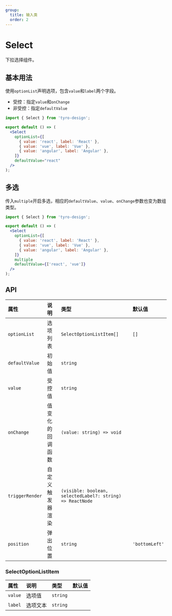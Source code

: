 ```yaml
---
group:
  title: 输入类
  order: 2
---
```


# Select

下拉选择组件。

## 基本用法

使用`optionList`声明选项，包含`value`和`label`两个字段。

- 受控：指定`value`和`onChange`
- 非受控：指定`defaultValue`

```jsx
import { Select } from 'tyro-design';

export default () => (
  <Select
    optionList={[
      { value: 'react', label: 'React' },
      { value: 'vue', label: 'Vue' },
      { value: 'angular', label: 'Angular' },
    ]}
    defaultValue="react"
  />
);
```

## 多选

传入`multiple`开启多选，相应的`defaultValue`、`value`、`onChange`参数也变为数组类型。

```jsx
import { Select } from 'tyro-design';

export default () => (
  <Select
    optionList={[
      { value: 'react', label: 'React' },
      { value: 'vue', label: 'Vue' },
      { value: 'angular', label: 'Angular' },
    ]}
    multiple
    defaultValue={['react', 'vue']}
  />
);
```

## API

| 属性            | 说明             | 类型                                                      | 默认值         |
| :-------------- | :--------------- | :-------------------------------------------------------- | :------------- |
| `optionList`    | 选项列表         | `SelectOptionListItem[]`                                  | `[]`           |
| `defaultValue`  | 初始值           | `string`                                                  |                |
| `value`         | 受控值           | `string`                                                  |                |
| `onChange`      | 值变化的回调函数 | `(value: string) => void`                                 |                |
| `triggerRender` | 自定义触发器渲染 | `(visible: boolean, selectedLabel?: string) => ReactNode` |                |
| `position`      | 弹出位置         | `string`                                                  | `'bottomLeft'` |

### SelectOptionListItem

| 属性    | 说明     | 类型     | 默认值 |
| :------ | :------- | :------- | :----- |
| `value` | 选项值   | `string` |        |
| `label` | 选项文本 | `string` |        |
